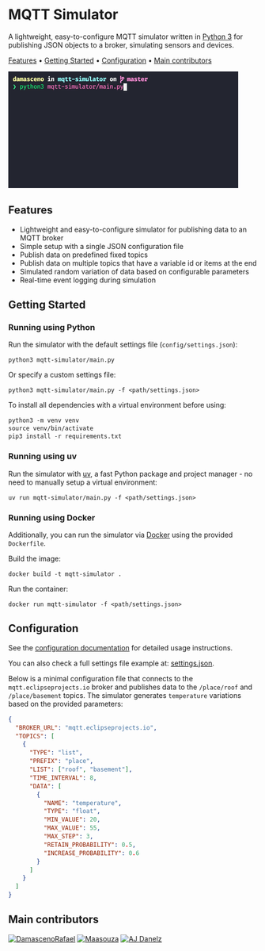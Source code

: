 # MQTT Simulator

A lightweight, easy-to-configure MQTT simulator written in [Python 3](https://www.python.org/) for publishing JSON objects to a broker, simulating sensors and devices.

[Features](#features) •
[Getting Started](#getting-started) •
[Configuration](#configuration) •
[Main contributors](#main-contributors)

![Simulator Running](docs/images/simulator-running.gif)

## Features

* Lightweight and easy-to-configure simulator for publishing data to an MQTT broker
* Simple setup with a single JSON configuration file
* Publish data on predefined fixed topics
* Publish data on multiple topics that have a variable id or items at the end
* Simulated random variation of data based on configurable parameters
* Real-time event logging during simulation

## Getting Started

### Running using Python

Run the simulator with the default settings file (`config/settings.json`):

```shell
python3 mqtt-simulator/main.py 
```

Or specify a custom settings file:

```shell
python3 mqtt-simulator/main.py -f <path/settings.json>
```

To install all dependencies with a virtual environment before using:

```shell
python3 -m venv venv
source venv/bin/activate
pip3 install -r requirements.txt
```

### Running using uv

Run the simulator with [uv](https://github.com/astral-sh/uv), a fast Python package and project manager - no need to manually setup a virtual environment:

```shell
uv run mqtt-simulator/main.py -f <path/settings.json>
```

### Running using Docker

Additionally, you can run the simulator via [Docker](https://docs.docker.com/get-docker/) using the provided `Dockerfile`.

Build the image:

```shell
docker build -t mqtt-simulator .
```

Run the container:

```shell
docker run mqtt-simulator -f <path/settings.json>
```

## Configuration

See the [configuration documentation](./docs/configuration.md) for detailed usage instructions.

You can also check a full settings file example at: [settings.json](../config/settings.json).

Below is a minimal configuration file that connects to the `mqtt.eclipseprojects.io` broker and publishes data to the `/place/roof` and `/place/basement` topics. The simulator generates `temperature` variations based on the provided parameters:

```json
{
  "BROKER_URL": "mqtt.eclipseprojects.io",
  "TOPICS": [
    {
      "TYPE": "list",
      "PREFIX": "place",
      "LIST": ["roof", "basement"],
      "TIME_INTERVAL": 8,
      "DATA": [
        {
          "NAME": "temperature",
          "TYPE": "float",
          "MIN_VALUE": 20,
          "MAX_VALUE": 55,
          "MAX_STEP": 3,
          "RETAIN_PROBABILITY": 0.5,
          "INCREASE_PROBABILITY": 0.6
        }
      ]
    }
  ]
}
```

## Main contributors

[![DamascenoRafael](https://github.com/DamascenoRafael.png?size=70)](https://github.com/DamascenoRafael)
[![Maasouza](https://github.com/Maasouza.png?size=70)](https://github.com/Maasouza)
[![AJ Danelz](https://github.com/vordimous.png?size=70)](https://github.com/vordimous)
